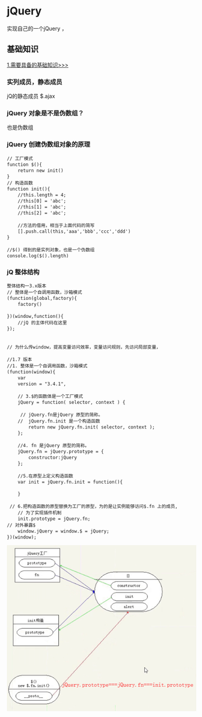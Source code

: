 # jQuery
实现自己的一个jQuery ，

## 基础知识


[1.需要具备的基础知识>>>](./base/README.md)


	
### 实列成员，静态成员
jQ的静态成员 $.ajax

###  jQuery 对象是不是伪数组？
 也是伪数组

###  jQuery 创建伪数组对象的原理
	// 工厂模式
	function $(){
		return new init()
	}
	// 构造函数
	function init(){
		//this.length = 4;
		//this[0] = 'abc';
		//this[1] = 'abc';
		//this[2] = 'abc';

		//方法的借用，相当于上面代码的简写
		[].push.call(this,'aaa','bbb','ccc','ddd')
	}
	
	//$() 得到的是实列对象，也是一个伪数组
	console.log($().length)

### jQ 整体结构
	整体结构一3.x版本
	// 整体是一个自调用函数，沙箱模式
	(function(global,factory){
		factory()

	})(window,function(){
		//jQ 的主体代码在这里
	});


	// 为什么传window，提高变量访问效率，变量访问规则，先访问局部变量，

	//1.7 版本
	//1. 整体是一个自调用函数，沙箱模式
	(function(window){
    	var
		version = "3.4.1",

		// 3.$的函数体是一个工厂模式
		jQuery = function( selector, context ) {

         // jQuery.fn是jQuery 原型的简称。
        //  jQuery.fn.init 是一个构造函数
			return new jQuery.fn.init( selector, context );
    	};
    
   	 	//4. fn 是jQuery 原型的简称。
    	jQuery.fn = jQuery.prototype = {
        	constructor:jQuery
    	};
	
    	//5.在原型上定义构造函数
    	var init = jQuery.fn.init = function(){

    	}

	 // 6.把构造函数的原型替换为工厂的原型，为的是让实例能够访问$.fn 上的成员,
    	// 为了实现插件机制
    	init.prototype = jQuery.fn;
    // 对外暴露$
    	window.jQuery = window.$ = jQuery;
	})(window);

![](./img/init.png)